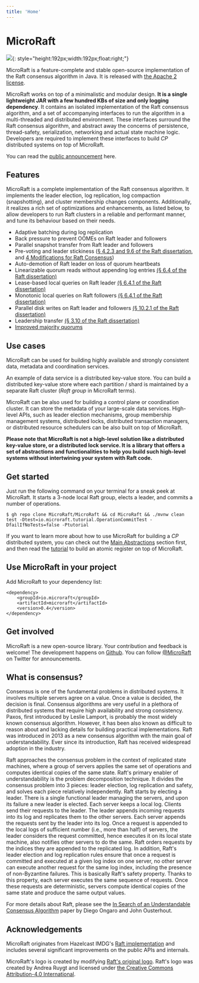```yaml
---
title: 'Home'
---
```


# MicroRaft

![](img/microraft-logo.png){: style="height:192px;width:192px;float:right;"}

MicroRaft is a feature-complete and stable open-source implementation of the
Raft consensus algorithm in Java. It is released with
<a href="https://github.com/MicroRaft/MicroRaft/blob/master/LICENSE"
target="_blank">the Apache 2 license</a>.

MicroRaft works on top of a minimalistic and modular design. __It is a single
lightweight JAR with a few hundred KBs of size and only logging dependency__. It
contains an isolated implementation of the Raft consensus algorithm, and a set
of accompanying interfaces to run the algorithm in a multi-threaded and
distributed environment. These interfaces surround the Raft consensus algorithm,
and abstract away the concerns of persistence, thread-safety, serialization,
networking and actual state machine logic. Developers are required to implement
these interfaces to build *CP* distributed systems on top of MicroRaft.

You can read the [public announcement](blog/2021-09-03-introducing-microraft.md)
here.

## Features

MicroRaft is a complete implementation of the Raft consensus algorithm. It
implements the leader election, log replication, log compaction (snapshotting),
and cluster membership changes components. Additionally, it realizes a rich set
of optimizations and enhancements, as listed below, to allow developers to run
Raft clusters in a reliable and performant manner, and tune its behaviour based
on their needs.

* Adaptive batching during log replication
* Back pressure to prevent OOMEs on Raft leader and followers
* Parallel snapshot transfer from Raft leader and followers
* Pre-voting and leader stickiness (<a href="https://github.com/ongardie/dissertation" target="_blank">§ 4.2.3 and 9.6 of the Raft dissertation</a>, and <a href="https://openlife.cc/system/files/4-modifications-for-Raft-consensus.pdf" target="_blank">4 Modifications for Raft Consensus</a>)
* Auto-demotion of Raft leader on loss of quorum heartbeats
* Linearizable quorum reads without appending log entries <a href="https://github.com/ongardie/dissertation" target="_blank">(§ 6.4 of the Raft dissertation)</a>
* Lease-based local queries on Raft leader <a href="https://github.com/ongardie/dissertation" target="_blank">(§ 6.4.1 of the Raft dissertation)</a>
* Monotonic local queries on Raft followers <a href="https://github.com/ongardie/dissertation" target="_blank">(§ 6.4.1 of the Raft dissertation)</a>
* Parallel disk writes on Raft leader and followers <a href="https://github.com/ongardie/dissertation" target="_blank">(§ 10.2.1 of the Raft dissertation)</a>
* Leadership transfer <a href="https://github.com/ongardie/dissertation" target="_blank">(§ 3.10 of the Raft dissertation)</a>
* <a href="https://basri.dev/posts/2020-07-27-improved-majority-quorums-for-raft/" target="_blank">Improved majority quorums</a>

## Use cases

MicroRaft can be used for building highly available and strongly consistent
data, metadata and coordination services.

An example of data service is a distributed key-value store. You can build a
distributed key-value store where each partition / shard is maintained by a
separate Raft cluster (*Raft group* in MicroRaft terms).

MicroRaft can be also used for building a control plane or coordination cluster.
It can store the metadata of your large-scale data services. High-level APIs,
such as leader election mechanisms, group membership management systems,
distributed locks, distributed transaction managers, or distributed resource
schedulers can be also built on top of MicroRaft.

__Please note that MicroRaft is not a high-level solution like a distributed
key-value store, or a distributed lock service. It is a library that offers a
set of abstractions and functionalities to help you build such high-level
systems without intertwining your system with Raft code.__

## Get started

Just run the following command on your terminal for a sneak peek at MicroRaft.
It starts a 3-node local Raft group, elects a leader, and commits a number of
operations.

~~~~{.bash}
$ gh repo clone MicroRaft/MicroRaft && cd MicroRaft && ./mvnw clean test -Dtest=io.microraft.tutorial.OperationCommitTest -DfailIfNoTests=false -Ptutorial
~~~~

If you want to learn more about how to use MicroRaft for building a *CP*
distributed system, you can check out the [Main
Abstractions](docs/main-abstractions.md) section first, and then read the
[tutorial](docs/tutorial-building-an-atomic-register.md) to build an atomic
register on top of MicroRaft.

## Use MicroRaft in your project

Add MicroRaft to your dependency list:

~~~~{.xml}
<dependency>
    <groupId>io.microraft</groupId>
    <artifactId>microraft</artifactId>
    <version>0.4</version>
</dependency>
~~~~

## Get involved

MicroRaft is a new open-source library. Your contribution and feedback is 
welcome! The development happens on <a href="https://github.com/MicroRaft/MicroRaft"
target="_blank">Github</a>. You can follow <a href="https://twitter.com/microraft" 
target="_blank">@MicroRaft</a> on Twitter for announcements.

## What is consensus?

Consensus is one of the fundamental problems in distributed systems. It involves
multiple servers agree on a value. Once a value is decided, the decision is
final. Consensus algorithms are very useful in a plethora of distributed systems
that require high availability and strong consistency. Paxos, first introduced
by Leslie Lamport, is probably the most widely known consensus algorithm.
However, it has been also known as difficult to reason about and lacking details
for building practical implementations. Raft was introduced in 2013 as a new
consensus algorithm with the main goal of understandability. Ever since its
introduction, Raft has received widespread adoption in the industry.

Raft approaches the consensus problem in the context of replicated state
machines, where a group of servers applies the same set of operations and
computes identical copies of the same state. Raft's primary enabler of
understandability is the problem decomposition technique. It divides the
consensus problem into 3 pieces: leader election, log replication and safety,
and solves each piece relatively independently. Raft starts by electing a
leader. There is a single functional leader managing the servers, and upon its
failure a new leader is elected. Each server keeps a local log. Clients send
their requests to the leader. The leader appends incoming requests into its log
and replicates them to the other servers. Each server appends the requests sent
by the leader into its log. Once a request is appended to the local logs of
sufficient number (i.e., more than half) of servers, the leader considers the
request committed, hence executes it on its local state machine, also notifies
other servers to do the same. Raft orders requests by the indices they are
appended to the replicated log. In addition, Raft's leader election and log
replication rules ensure that once a request is committed and executed at a
given log index on one server, no other server can execute another request for
the same log index, including the presence of non-Byzantine failures. This is
basically Raft's safety property. Thanks to this property, each server executes
the same sequence of requests. Once these requests are deterministic, servers
compute identical copies of the same state and produce the same output values.

For more details about Raft, please see the [In Search of an Understandable
Consensus Algorithm](https://raft.github.io/raft.pdf) paper by Diego Ongaro and
John Ousterhout.  

## Acknowledgements

MicroRaft originates from Hazelcast IMDG's <a
href="https://github.com/hazelcast/hazelcast/tree/master/hazelcast/src/main/java/com/hazelcast/cp/internal/raft"
target="_blank">Raft implementation</a> and includes several significant
improvements on the public APIs and internals.

MicroRaft's logo is created by modifying <a
href="https://github.com/raft/logo/tree/3d2c4d5ca0d9c4fb8d5c28a82c4a43e576673b06"
target="_blank"> Raft's original logo</a>. Raft's logo was created by Andrea
Ruygt and licensed under <a href="https://creativecommons.org/licenses/by/4.0/"
target="_blank">the Creative Commons Attribution-4.0 International</a>.
